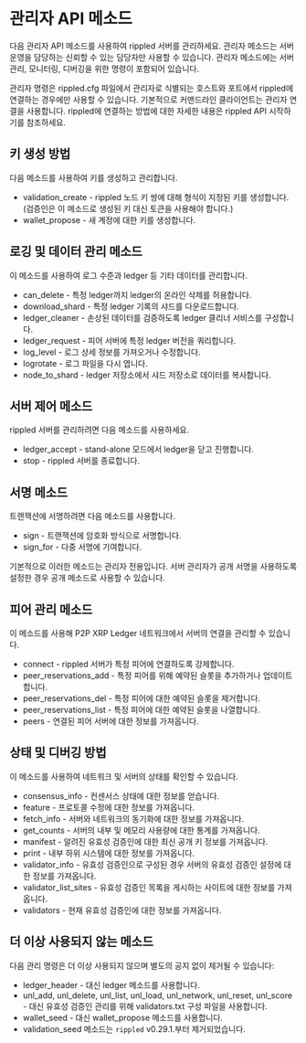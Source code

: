 # 관리자 API 메소드

다음 관리자 API 메소드를 사용하여 rippled 서버를 관리하세요. 관리자 메소드는 서버 운영을 담당하는 신뢰할 수 있는 담당자만 사용할 수 있습니다. 관리자 메소드에는 서버 관리, 모니터링, 디버깅을 위한 명령이 포함되어 있습니다.

관리자 명령은 rippled.cfg 파일에서 관리자로 식별되는 호스트와 포트에서 rippled에 연결하는 경우에만 사용할 수 있습니다. 기본적으로 커맨드라인 클라이언트는 관리자 연결을 사용합니다. rippled에 연결하는 방법에 대한 자세한 내용은 rippled API 시작하기를 참조하세요.

## 키 생성 방법

다음 메소드를 사용하여 키를 생성하고 관리합니다.

* validation\_create - rippled 노드 키 쌍에 대해 형식이 지정된 키를 생성합니다. (검증인은 이 메소드로 생성된 키 대신 토큰을 사용해야 합니다.)
* wallet\_propose - 새 계정에 대한 키를 생성합니다.

## 로깅 및 데이터 관리 메소드

이 메소드를 사용하여 로그 수준과 ledger 등 기타 데이터를 관리합니다.

* can\_delete - 특정 ledger까지 ledger의 온라인 삭제를 허용합니다.
* download\_shard - 특정 ledger 기록의 샤드를 다운로드합니다.
* ledger\_cleaner - 손상된 데이터를 검증하도록 ledger 클리너 서비스를 구성합니다.
* ledger\_request - 피어 서버에 특정 ledger 버전을 쿼리합니다.
* log\_level - 로그 상세 정보를 가져오거나 수정합니다.
* logrotate - 로그 파일을 다시 엽니다.
* node\_to\_shard - ledger 저장소에서 샤드 저장소로 데이터를 복사합니다.

## 서버 제어 메소드

rippled 서버를 관리하려면 다음 메소드를 사용하세요.

* ledger\_accept - stand-alone 모드에서 ledger을 닫고 진행합니다.
* stop - rippled 서버를 종료합니다.

## 서명 메소드

트랜잭션에 서명하려면 다음 메소드를 사용합니다.

* sign - 트랜잭션에 암호화 방식으로 서명합니다.
* sign\_for - 다중 서명에 기여합니다.

기본적으로 이러한 메소드는 관리자 전용입니다. 서버 관리자가 공개 서명을 사용하도록 설정한 경우 공개 메소드로 사용할 수 있습니다.

## 피어 관리 메소드

이 메소드를 사용해 P2P XRP Ledger 네트워크에서 서버의 연결을 관리할 수 있습니다.

* connect - rippled 서버가 특정 피어에 연결하도록 강제합니다.
* peer\_reservations\_add - 특정 피어를 위해 예약된 슬롯을 추가하거나 업데이트합니다.
* peer\_reservations\_del - 특정 피어에 대한 예약된 슬롯을 제거합니다.
* peer\_reservations\_list - 특정 피어에 대한 예약된 슬롯을 나열합니다.
* peers - 연결된 피어 서버에 대한 정보를 가져옵니다.

## 상태 및 디버깅 방법

이 메소드를 사용하여 네트워크 및 서버의 상태를 확인할 수 있습니다.

* consensus\_info - 컨센서스 상태에 대한 정보를 얻습니다.
* feature - 프로토콜 수정에 대한 정보를 가져옵니다.
* fetch\_info - 서버와 네트워크의 동기화에 대한 정보를 가져옵니다.
* get\_counts - 서버의 내부 및 메모리 사용량에 대한 통계를 가져옵니다.
* manifest - 알려진 유효성 검증인에 대한 최신 공개 키 정보를 가져옵니다.
* print - 내부 하위 시스템에 대한 정보를 가져옵니다.
* validator\_info - 유효성 검증인으로 구성된 경우 서버의 유효성 검증인 설정에 대한 정보를 가져옵니다.
* validator\_list\_sites - 유효성 검증인 목록을 게시하는 사이트에 대한 정보를 가져옵니다.
* validators - 현재 유효성 검증인에 대한 정보를 가져옵니다.

## 더 이상 사용되지 않는 메소드

다음 관리 명령은 더 이상 사용되지 않으며 별도의 공지 없이 제거될 수 있습니다:

* ledger\_header - 대신 ledger 메소드를 사용합니다.
* unl\_add, unl\_delete, unl\_list, unl\_load, unl\_network, unl\_reset, unl\_score - 대신 유효성 검증인 관리를 위해 validators.txt 구성 파일을 사용합니다.
* wallet\_seed - 대신 wallet\_propose 메소드를 사용합니다.
* validation\_seed 메소드는 `rippled` v0.29.1.부터 제거되었습니다.
